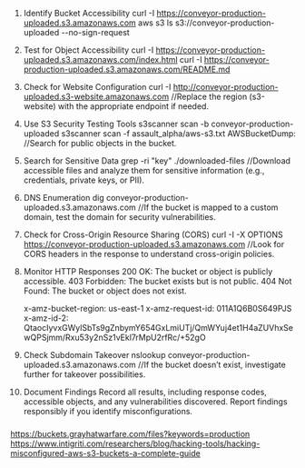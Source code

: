 

1. Identify Bucket Accessibility
    curl -I https://conveyor-production-uploaded.s3.amazonaws.com
    aws s3 ls s3://conveyor-production-uploaded --no-sign-request

2. Test for Object Accessibility
    curl -I https://conveyor-production-uploaded.s3.amazonaws.com/index.html
    curl -I https://conveyor-production-uploaded.s3.amazonaws.com/README.md


3. Check for Website Configuration
    curl -I http://conveyor-production-uploaded.s3-website.amazonaws.com    //Replace the region (s3-website) with the appropriate endpoint if needed.

4. Use S3 Security Testing Tools
    s3scanner scan -b conveyor-production-uploaded
    s3scanner scan -f assault_alpha/aws-s3.txt
    AWSBucketDump:                                                          //Search for public objects in the bucket.

5. Search for Sensitive Data
    grep -ri "key" ./downloaded-files       //Download accessible files and analyze them for sensitive information (e.g., credentials, private keys, or PII).

6. DNS Enumeration
    dig conveyor-production-uploaded.s3.amazonaws.com //If the bucket is mapped to a custom domain, test the domain for security vulnerabilities.

7. Check for Cross-Origin Resource Sharing (CORS)
    curl -I -X OPTIONS https://conveyor-production-uploaded.s3.amazonaws.com    //Look for CORS headers in the response to understand cross-origin policies.

8. Monitor HTTP Responses
    200 OK: The bucket or object is publicly accessible.
    403 Forbidden: The bucket exists but is not public.
    404 Not Found: The bucket or object does not exist.
    
    x-amz-bucket-region: us-east-1
    x-amz-request-id: 011A1Q6B0S649PJS
    x-amz-id-2: QtaocIyvxGWylSbTs9gZnbymY654GxLmiUTj/QmWYuj4et1H4aZUVhxSewQPSjmm/Rxu53y2nSz1vEkl7rMpU2rfRc/+52gO


9. Check Subdomain Takeover
    nslookup conveyor-production-uploaded.s3.amazonaws.com  //If the bucket doesn’t exist, investigate further for takeover possibilities.

10. Document Findings
    Record all results, including response codes, accessible objects, and any vulnerabilities discovered. Report findings responsibly if you identify misconfigurations.

###
https://buckets.grayhatwarfare.com/files?keywords=production
https://www.intigriti.com/researchers/blog/hacking-tools/hacking-misconfigured-aws-s3-buckets-a-complete-guide